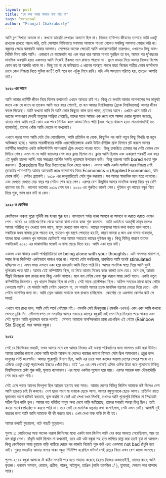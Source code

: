 ```yaml
---
layout: post
title: "যে কথা সবার সামনে বলা যায় না"
tags: Personal
author: "Pranjal Chakraborty"
---
```


আমি ব্লগ লিখতে অভ্যস্ত না। কখনো ডায়েরি লেখারও অভ্যাস ছিল না। নিজের ব্যক্তিগত জীবনের ব্যাপারে আমি একটু রাখঢাক রাখতে পছন্দ করি, তাই সোশ্যাল মিডিয়াতে সবসময়
আমাকে পাওয়া গেলেও সবকিছু সবসময় শেয়ার করি না। বন্ধুদের ক্ষেত্রে ব্যাপারটা আবার আলাদা। সেক্ষেত্রে অনেক ক্ষেত্রেই আমি ওভারশেয়ারিং! তারপরও, ওখানেও কিছু অফ-লিমিট বিষয় রাখি
আমি। একারণে যে ঝামেলাটা গত এক বছর ধরে আমার মাথায় ঘুরছিল তা হল, আমার গত দু'বছরের মানসিক অবস্থাটা হয়ত একসময় আমি নিজেই ঠিকমত মনে রাখতে পারবো না। 
ভুলে যাওয়া নিয়ে আমার নিজের বিশেষ কোন ভয় বা আপত্তি থাকে না। কিন্তু হয় না যে ভবিষ্যতে এ ধরণের অবস্থায় পরলে হয়ত নিজের অতীত কোন ভার্সানকে দেখে কোন সিদ্ধান্ত নিতে সুবিধা
হল?! তাই মনে হল এটুকু লিখে রাখি। যদি এটা অভ্যাসে পরিণত হয়, তাতেও আপত্তি নাই।

#### ২০২০ এর আগে

আমি আমার ভার্সিটি জীবন নিয়ে বিশেষ কথাবার্তা এখানে আনতে চাই না। কিন্তু যে কথাটা আমার আশপাশের সব মানুষই জানে এবং যে জানে না তাকেও আমি বারে বারে শোনাই, তা হল
আমার বিশ্ববিদ্যালয় (ব্র্যাক বিশ্ববিদ্যালয়) আমার জীবন বদলে দিয়েছে। আমি কখনো ভাবি নি আমি কোন কিছুতে ভাল হতে পারব, ব্র্যাকের আগে। এখানে এসে আমি যে ধরণের অসাধারণ 
মেধাবী মানুষের সান্নিধ্য পেয়েছি, যাদের সাথে আমার এক রুমে বসে আড্ডা দেয়ার সুযোগ হয়েছে, যাদের সাথে আমি ছোট্ট কোন এক পাবে ভিডিও কলে আড্ডা দিতে পারি (এক শহরে থাকলে
হয়ত সামনাসামনিই হত ব্যাপারটা), তাদের খোঁজ আমি পেতাম না কখনোই।

এখানে পড়ার সময় আমি যেটা টের পেয়েছিলাম, আমি প্রতিদিন না হোক, কিছুদিন পর পরই নতুন কিছু শিখছি বা নতুন অভিজ্ঞতা হচ্ছে। আমার সারাজীবনের লার্নিং এক্সপেরিয়েন্সকে একটা
টাইম-সিরিজ গ্রাফ হিসাবে প্লট করলে আমার ভার্সিটির সময়টায় একটা কন্সিস্টেন্টলি আপওয়ার্ড ট্রেন্ড দেখতে পাওয়া যাবে। কিন্তু চাকরিতে ঢোকার পর সেটা কেমন যেন মিইয়ে গেল। এমন না
যে আমি ব্যাচেলর শেষ করে ক্লান্ত ছিলাম না। ক্লান্ত আমি ছিলাম এবং একারণে পরবর্তী এক বছর এই দুলকি চালের লার্নিং আর সদ্যপ্রাপ্ত আর্থিক সঙ্গতি পুরোদমে উপভোগ করি। কিন্তু 
তারপর আমি bored হওয়া শুরু করলাম। Boredom ধীরে ধীরে ডিপ্রেশনের দিকে যেতে থাকল। এসময় আমি একটা মাস্টার্স করার সিদ্ধান্ত নেই (চাকরির পাশাপাশি) আমার আরেকটা প্রচণ্ড 
ভালবাসার বিষয় Economics এ (Applied Economics, যদি ভেঙ্গে বলি)। সেটাও ব্র্যাকেই। ২০১৮ এর জানুয়ারিতেই সেটা শুরু করলাম। সব আবার স্বাভাবিক মনে হতে লাগলো। এবং দেখতে দেখতে
দেড় বছর পর সেটাও শেষ হয়ে গেল। এরপর বেশ কিছুদিন আমার মানসিক অবস্থা নিয়ে খুব বেশি ঝামেলা হয় নি। ভালোয় ভালোয় ২০১৯ শেষ হল। ২০২০ এর শুরুটাও ভালই গেল। দুইজন খুব 
কাছের বন্ধুর বিয়ে দিয়ে শুরু, ভাল হবে নাই বা কেন।

#### ২০২০ ও কোভিড

কোভিডের ধাক্কায় পুরো পৃথিবী বন্ধ হওয়া শুরু হল। বাংলাদেশ পর্যন্ত ধাক্কা আসবে না আসবে না করতে করতে এসেও গেল। মার্চের ১৫ তারিখের দিক থেকে আমরা বাসা থেকে কাজ শুরু করলাম। 
আমি এমনিতে অন্তর্মুখী মানুষ হলেও আমার পরিচিত মুখ দেখতে ভাল লাগে, মানুষ দেখতে ভাল লাগে। কাছের মানুষদের সাথে কথা বলতে ভাল লাগে। সবাইকে যখন বাসায় ঢুকে পড়তে হল, 
তাতেও খুব যন্ত্রণা পোহাতে হয় নি, কারণ আমরা ৪ জন এক বাসায় থাকতাম, যাদের মধ্যে একজন খুব আদরের ছোটভাই আর আমার সবচেয়ে কাছের দুইজন বন্ধু। কিন্তু বিভিন্ন কারণে তাদের 
সবাইকেই ২০২০ এর মাঝামাঝির মধ্যেই এ বাসা ছেড়ে দিতে হয়। আমি একা হয়ে যাই।

একদম একা থাকার একটা পার্শ্বপ্রতিক্রিয়া হল being alone with your thoughts। এটা সবসময় খারাপ না, সবার উপর জিনিসটা একইভাবে কাজও করে না। আগেই যেটা বলছিলাম, চাকরিতে
আমি যথেষ্ট stimulated হচ্ছিলাম না। এমন সময় এভাবে একা হয়ে যাওয়াটা আমি নিতে পারি নি। আমার মানসিক স্বাস্থ্য নিয়ে আমি খুবই দুশ্চিন্তায় পড়ে যাই। আমার যেই কম্পিউটার ছিল, তা দিয়ে 
আমার নিজের কাজ ভালই চলে যেত। মনে হল, আমার শীঘ্রই নিজেকে ব্যস্ত রাখার জন্য কিছু একটা লাগবে। মনে হল গেইম খেলা শুরু করলে সময় কেটে যাবে। একটা নতুন কম্পিউটার কিনলাম। 
খুব খারাপ সিদ্ধান্ত ছিল না সেটা। সেই সাথে প্লেস্টেশনও ছিল। অফিস সময়েও মাঝে মাঝে গেইম খেলতাম আমি। যে সময়টা আমি গেইম খেলতাম না, সে সময়টা আমার প্রচন্ড মানসিক যন্ত্রণার 
ভেতর দিয়ে যেত। এটা গেইম আসক্তির জন্য না। আমি স্রেফ আমার মাথাকে ব্যস্ত রাখতে চাচ্ছিলাম। কোর্সেরা তে একগাদা কোর্সও করি সে সময়!

এখানে বলে রাখা ভাল, আমি সেই অর্থে গেইমার নই। এমনকি সেই দিনগুলায় (এমনকি এখনও) একা একা আমি কখনো খেলতে ঢুকি নি। সৌভাগ্যবশত সে সময়টায় আমার সবচেয়ে কাছের বন্ধুরাই
এই গেম নিয়ে দিনরাত পড়ে থাকত এবং সেই সুযোগ আমি পুরোদমে কাজে লাগাই। সেসময় আমাকে মানসিকভাবে চাঙ্গা রেখেছিল এই গেইম (Rainbow Six Siege) আর আমার বন্ধুরা।

#### ২০২১

সেই যে বিরক্তিকর সময়টা, তখন আমার মনে হল আমার নিজের এই অবস্থা পরিবর্তনের জন্য ভালমত চেষ্টা করা উচিত। আমার চাকরির জায়গা থেকে আমি যথেষ্ট আনন্দ না পেলেও কাজের জায়গা
হিসাবে সেটা ছিল অসাধারণ। প্রচুর ভাল মানুষের ভর্তি জায়গাটা। আমার পুরোপুরি বিশ্বাস ছিল, আমি এর চেয়ে ভাল কাজের জায়গা দেশের ভেতর পাবো না। এদিকে একটু একটু পড়ালেখার ইচ্ছাও 
খোঁচা দিত। তাই '২০ এর শেষ থেকেই এদিক ওদিক চিন্তা করে পুরোদমে বিভিন্ন বিশ্ববিদ্যালয়ে চেষ্টা শুরু করি, মূলতে ক্যানাডায়। এর মধ্যে একটায় সুযোগ হয়ে যায়। এরপর আরেক দফা দৌড়াদৌড়ি
শেষ করে এসে পড়ি।

সেই এসে পড়ার আগের দিনগুলা ছিল আরেক যন্ত্রণায় ভরা সময়। আমার দেশের বিভিন্ন জিনিস আমাকে কষ্ট দিলেও দেশ আমি ছাড়তে চাই নি কখনো। দেশ ছাড়া মানে মা বাবাকে ছেড়ে আসা,
আমার বন্ধুগুলোকে ছেড়ে আসা। প্রতিদিন রাতে ঘুমানোর আগে ছটফট করতাম, ভুল করছি না তো! এই লেখা যখন লিখছি, তখনও আমি পুরোপুরি নিশ্চিত না সিদ্ধান্তটা সঠিক ছিল নাকি ভুল। 
আমার যত পরিচিত মানুষ অন্য দেশে পাড়ি জমিয়েছে, তাদের সবারই অবস্থা ভিন্ন ছিল। তাই কারো সাথে relate ও করতে পারি না। তবে সেই যে মানসিক যন্ত্রনার কথা বলেছিলাম, সেটা এখন নেই।
আগামী দুই বছরের জন্য আমি জানি আমাকে কী কী করতে হবে। এখন দেখা যাক বাকি টা কী হয়।

আমার কথাটি ফুরোলো, নটে গাছটি মুড়োলো।

পুনশ্চ ১: কোভিডের অন্য অনেক খারাপ জিনিসের মধ্যে একটা ভাল জিনিস আমি বের করে আনতে পেরেছিলাম, আর তা হল রান্না শেখা। রাঁধুনি আমি ছিলাম না কখনোই, তবে এটা ওটা বন্ধুরা সহ 
হাত লাগিয়ে রান্না করা হতই বুয়া না আসলে। কিন্তু কোভিডের সময় বুয়াকে বাড়ি পাঠিয়ে দেয়ার পর কাজটা নিজেই শুরু করি এবং একসময় not bad রাঁধুনি হয়ে যাই। শুরুর সময়টায় আমার
বাসায় থাকা বন্ধুরা গিনিপিগ হয়েছিল যদিও! সেই রান্নার বিদ্যা এখন বেশ কাজে আসছে।

পুনশ্চ ২: যে বন্ধুরা আমাকে ঐ কঠিন সময়টা পার হতে সাহায্য করেছে (হয়ত নিজের অজান্তেই!), তাদের কাছে আমি কৃতজ্ঞ। ধন্যবাদ সাম্মান, রোহান, প্রতীক, শান্তনু, সাইফুল, তাঞ্জিন (নাকি তানজিন :/ ), হুমায়রা, সেজান আর হাম্মাদ স্যার।
